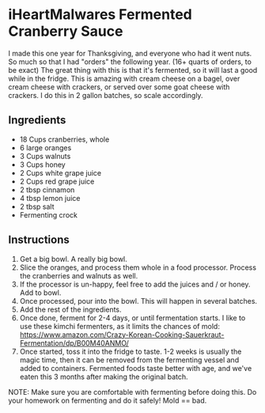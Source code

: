 # iHeartMalwares Fermented Cranberry Sauce

I made this one year for Thanksgiving, and everyone who had it went
nuts. So much so that I had "orders" the following year. (16+ quarts of
orders, to be exact) The great thing with this is that it's fermented,
so it will last a good while in the fridge. This is amazing with cream
cheese on a bagel, over cream cheese with crackers, or served over some
goat cheese with crackers. I do this in 2 gallon batches, so scale
accordingly.

## Ingredients

- 18 Cups cranberries, whole
- 6 large oranges
- 3 Cups walnuts
- 3 Cups honey
- 2 Cups white grape juice
- 2 Cups red grape juice
- 2 tbsp cinnamon
- 4 tbsp lemon juice
- 2 tbsp salt
- Fermenting crock

## Instructions

1. Get a big bowl. A really big bowl.
2. Slice the oranges, and process them whole in a food processor.
 Process the cranberries and walnuts as well.
3. If the processor is un-happy, feel free to add the juices and / or
 honey. Add to bowl.
4. Once processed, pour into the bowl. This will happen in several
 batches.
5. Add the rest of the ingredients.
6. Once done, ferment for 2-4 days, or until fermentation starts. I
 like to use these kimchi fermenters, as it limits the chances of
 mold:
 <https://www.amazon.com/Crazy-Korean-Cooking-Sauerkraut-Fermentation/dp/B00M40ANMO/>
7. Once started, toss it into the fridge to taste. 1-2 weeks is usually
 the magic time, then it can be removed from the fermenting vessel
 and added to containers. Fermented foods taste better with age, and
 we've eaten this 3 months after making the original batch.

NOTE: Make sure you are comfortable with fermenting before doing this.
Do your homework on fermenting and do it safely! Mold == bad.
